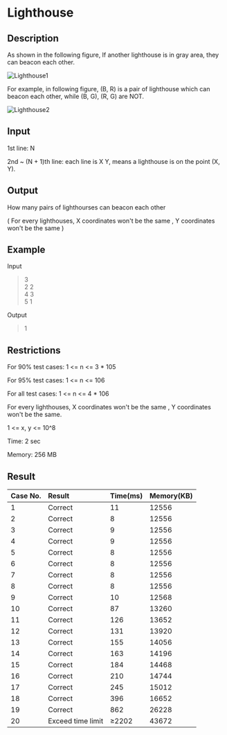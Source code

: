 # **Lighthouse**

## **Description**

As shown in the following figure, If another lighthouse is in gray area, they can beacon each other. 

![Lighthouse1](https://dsa.cs.tsinghua.edu.cn/oj/attachment/c6c8/c6c8562b88ed7fd518cacf0264ae624f59598ed7.png)

For example, in following figure, (B, R) is a pair of lighthouse which can beacon each other, while (B, G), (R, G) are NOT. 

![Lighthouse2](https://dsa.cs.tsinghua.edu.cn/oj/attachment/9d7f/9d7f16b4bddbee9795e12ba22fd7f88af5438aa6.png)

## **Input**

1st line: N

2nd ~ (N + 1)th line: each line is X Y, means a lighthouse is on the point (X, Y).

## **Output**

How many pairs of lighthourses can beacon each other

( For every lighthouses, X coordinates won't be the same , Y coordinates won't be the same )

## **Example**

Input

>3<br>
>2 2<br>
>4 3<br>
>5 1<br>

Output

>1<br>

## **Restrictions**

For 90% test cases: 1 <= n <= 3 * 105

For 95% test cases: 1 <= n <= 106

For all test cases: 1 <= n <= 4 * 106

For every lighthouses, X coordinates won't be the same , Y coordinates won't be the same.

1 <= x, y <= 10^8

Time: 2 sec

Memory: 256 MB

## **Result**

|Case No.	|Result|	Time(ms)|	Memory(KB)|
|:---|:-----|:----|:----|
|1	|Correct|	11	|12556|
|2	|Correct|	8	|12556|
|3	|Correct|	9	|12556|
|4	|Correct|	9	|12556|
|5	|Correct|	8	|12556|
|6	|Correct|	8	|12556|
|7	|Correct|	8	|12556|
|8	|Correct|	8	|12556|
|9	|Correct|	10	|12568|
|10|	Correct|	87	|13260|
|11|	Correct|	126	|13652|
|12|	Correct|	131	|13920|
|13|	Correct|	155	|14056|
|14|	Correct|	163	|14196|
|15|	Correct|	184	|14468|
|16|	Correct|	210	|14744|
|17|	Correct|	245	|15012|
|18|	Correct|	396	|16652|
|19|	Correct|	862	|26228|
|20|	Exceed time limit|	≥2202	|43672|

